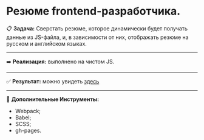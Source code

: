 # Резюме frontend-разработчика.

:clipboard: **Задача:** Сверстать резюме, которое динамически будет получать данные из JS-файла, и, в зависимости от них, отображать резюме на русском и английском языках.

---

:arrow_right: **Реализация:** выполнено на чистом JS.

---

:white_check_mark: **Результат:** можно увидеть [здесь](https://d00dde.github.io/summary/)

---

:wrench: **Дополнительные Инструменты:**

- Webpack;
- Babel;
- SCSS;
- gh-pages.
